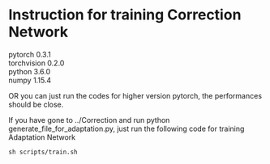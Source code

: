 # Instruction for training Correction Network
pytorch 0.3.1<br>
torchvision 0.2.0<br>
python 3.6.0<br>
numpy 1.15.4<br>

OR you can just run the codes for higher version pytorch, the performances should be close.<br>

If you have gone to ../Correction and run python generate_file_for_adaptation.py, just run the following code for training Adaptation Network
```shell
sh scripts/train.sh
```
